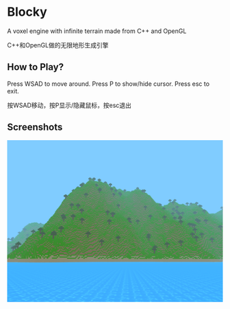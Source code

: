 # Blocky
A voxel engine with infinite terrain made from C++ and OpenGL

C++和OpenGL做的无限地形生成引擎

## How to Play?
Press WSAD to move around. Press P to show/hide cursor. Press esc to exit.

按WSAD移动，按P显示/隐藏鼠标，按esc退出

## Screenshots

![alt text](https://github.com/CharliePu/Blocky/blob/master/src/screenshots/water%26trees.PNG)
